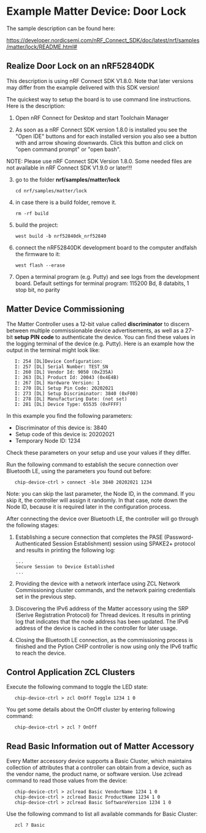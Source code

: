# Example Matter Device: Door Lock

The sample description can be found here:

https://developer.nordicsemi.com/nRF_Connect_SDK/doc/latest/nrf/samples/matter/lock/README.html#

## Realize Door Lock on an nRF52840DK

This description is using nRF Connect SDK V1.8.0. Note that later versions may differ from the example delivered with this SDK version!

The quickest way to setup the board is to use command line instructions. Here is the description:

1. Open nRF Connect for Desktop and start Toolchain Manager

2. As soon as a nRF Connect SDK version 1.8.0 is installed you see the "Open IDE" buttons and for each installed version you also see a button with and arrow showing downwards. Click this button and click on "open command prompt" or "open bash".

NOTE: Please use nRF Connect SDK Version 1.8.0. Some needed files are not available in nRF Connect SDK V1.9.0 or later!!!

3. go to the folder __nrf/samples/matter/lock__

       cd nrf/samples/matter/lock

4. in case there is a build folder, remove it.

       rm -rf build
       
5. build the project:

       west build -b nrf52840dk_nrf52840

6. connect the nRF52840DK development board to the computer andfalsh the firmware to it:

       west flash --erase

7. Open a terminal program (e.g. Putty) and see logs from the development board. Default settings for terminal program: 115200 Bd, 8 databits, 1 stop bit, no parity


## Matter Device Commissioning
The Matter Controller uses a 12-bit value called __discriminator__ to discern between multiple commissionable device advertisements, as well as a 27-bit __setup PIN code__ to authenticate the device. You can find these values in the logging terminal of the device (e.g. Putty). Here is an example how the output in the terminal might look like:

       I: 254 [DL]Device Configuration:
       I: 257 [DL] Serial Number: TEST_SN
       I: 260 [DL] Vendor Id: 9050 (0x235A)
       I: 263 [DL] Product Id: 20043 (0x4E4B)
       I: 267 [DL] Hardware Version: 1
       I: 270 [DL] Setup Pin Code: 20202021
       I: 273 [DL] Setup Discriminator: 3840 (0xF00)
       I: 278 [DL] Manufacturing Date: (not set)
       I: 281 [DL] Device Type: 65535 (0xFFFF)
  
In this example you find the following parameters:
- Discriminator of this device is:  3840
- Setup code of this device is:  20202021
- Temporary Node ID: 1234

Check these parameters on your setup and use your values if they differ. 

Run the following command to establish the secure connection over Bluetooth LE, using the parameters you found out before:

       chip-device-ctrl > connect -ble 3840 20202021 1234

Note: you can skip the last parameter, the Node ID, in the command. If you skip it, the controller will assign it randomly. In that case, note down the Node ID, because it is required later in the configuration process. 

After connecting the device over Bluetooth LE, the controller will go through the following stages:
1) Establishing a secure connection that completes the PASE (Password-Authenticated Session Establishment) session using SPAKE2+ protocol and results in printing the following log:

       ...
       Secure Session to Device Established
       ...

2) Providing the device with a network interface using ZCL Network Commissioning cluster commands, and the network pairing credentials set in the previous step.
3) Discovering the IPv6 address of the Matter accessory using the SRP (Serive Registration Protocol) for Thread devices. It results in printing log that indicates that the node address has been updated. The IPv6 address of the device is cached in the controller for later usage.
4) Closing the Bluetooth LE connection, as the commissioning process is finished and the Pytion CHIP controller is now using only the IPv6 traffic to reach the device.

## Control Application ZCL Clusters
Execute the following command to toggle the LED state:

       chip-device-ctrl > zcl OnOff Toggle 1234 1 0

You get some details about the OnOff cluster by entering following command:

       chip-device-ctrl > zcl ? OnOff
       
## Read Basic Information out of Matter Accessory
Every Matter accessory device supports a Basic Cluster, which maintains collection of attributes that a controller can obtain from a device, such as the vendor name, the product name, or software version. Use zclread command to read those values from the device:

       chip-device-ctrl > zclread Basic VendorName 1234 1 0
       chip-device-ctrl > zclread Basic ProductName 1234 1 0
       chip-device-ctrl > zclread Basic SoftwareVersion 1234 1 0
       
Use the following command to list all available commands for Basic Cluster:

       zcl ? Basic
